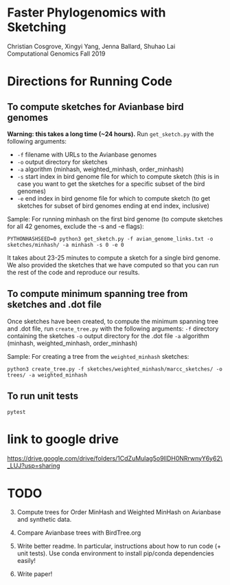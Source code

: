 # Faster Phylogenomics with Sketching
Christian Cosgrove, Xingyi Yang, Jenna Ballard, Shuhao Lai\
Computational Genomics Fall 2019

# Directions for Running Code

## To compute sketches for Avianbase bird genomes
**Warning: this takes a long time (~24 hours).**
Run `get_sketch.py` with the following arguments:
- `-f` filename with URLs to the Avianbase genomes
- `-o` output directory for sketches
- `-a` algorithm (minhash, weighted_minhash, order_minhash)
- `-s` start index in bird genome file for which to compute sketch
       (this is in case you want to get the sketches for a specific subset of the bird genomes)
- `-e` end index in bird genome file for which to compute sketch
       (to get sketches for subset of bird genomes ending at end index, inclusive)

Sample: For running minhash on the first bird genome (to compute sketches for all 42 genomes, exclude the -s and -e flags):

`PYTHONHASHSEED=0 python3 get_sketch.py -f avian_genome_links.txt -o sketches/minhash/ -a minhash -s 0 -e 0`

It takes about 23-25 minutes to compute a sketch for a single bird genome. We also provided the sketches that we have computed so that you can run the rest of the code and reproduce our results.

## To compute minimum spanning tree from sketches and  .dot file
Once sketches have been created, to compute the minimum spanning tree and .dot file,
run `create_tree.py` with the following arguments:
    `-f` directory containing the sketches
    `-o` output directory for the .dot file
    `-a` algorithm (minhash, weighted_minhash, order_minhash)

Sample: For creating a tree from the `weighted_minhash` sketches:

`python3 create_tree.py -f sketches/weighted_minhash/marcc_sketches/ -o trees/ -a weighted_minhash`

## To run unit tests
`pytest`

# link to google drive 
https://drive.google.com/drive/folders/1CdZuMulag5o9lIDH0NRrwnyY6y62\_LUJ?usp=sharing


# TODO 

3. Compute trees for Order MinHash and Weighted MinHash on Avianbase and synthetic data.

4. Compare Avianbase trees with BirdTree.org

5. Write better readme. In particular, instructions about how to run code (+ unit tests).
 Use conda environment to install pip/conda dependencies easily!

6. Write paper!
